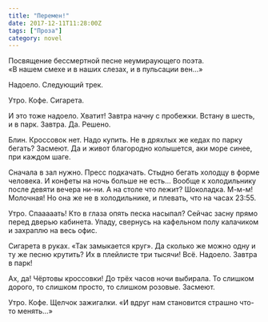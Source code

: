 ```yaml
---
title: "Перемен!"
date: 2017-12-11T11:28:00Z
tags: ["Проза"]
category: novel
---
```


Посвящение бессмертной песне неумираующего поэта.  
«В нашем смехе и в наших слезах, и в пульсации вен…»

Надоело. Следующий трек.



Утро. Кофе. Сигарета.

И это тоже надоело. Хватит! Завтра начну с пробежки. Встану в шесть, и в парк. Завтра. Да. Решено.

Блин. Кроссовок нет. Надо купить. Не в дряхлых же кедах по парку бегать? Засмеют. Да и живот благородно колышется, аки море синее, при каждом шаге.

Сначала в зал нужно. Пресс подкачать. Стыдно бегать холодцу в форме человека. И конфеты на ночь больше не есть… Вообще к холодильнику после девяти вечера ни-ни. А на столе что лежит? Шоколадка. М-м-м! Молочная! Но она же не в холодильнике, и плевать, что на часах 23:55.

Утро. Спааааать! Кто в глаза опять песка насыпал? Сейчас засну прямо перед дверью кабинета. Упаду, свернусь на кафельном полу калачиком и захраплю на весь офис.

Сигарета в руках. «Так замыкается круг». Да сколько же можно одну и ту же песню крутить? Их в плейлисте три тысячи! Всё. Надоело. Завтра в парк!

Ах, да! Чёртовы кроссовки! До трёх часов ночи выбирала. То слишком дорого, то слишком просто, то слишком розовые. Засмеют.

Утро. Кофе. Щелчок зажигалки. «И вдруг нам становится страшно что-то менять…»  
